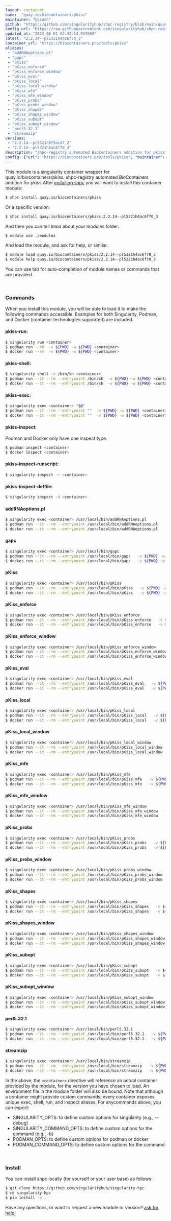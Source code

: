 ```yaml
---
layout: container
name:  "quay.io/biocontainers/pkiss"
maintainer: "@vsoch"
github: "https://github.com/singularityhub/shpc-registry/blob/main/quay.io/biocontainers/pkiss/container.yaml"
config_url: "https://raw.githubusercontent.com/singularityhub/shpc-registry/main/quay.io/biocontainers/pkiss/container.yaml"
updated_at: "2023-08-01 03:32:14.937669"
latest: "2.2.14--pl5321h4ac6f70_3"
container_url: "https://biocontainers.pro/tools/pkiss"
aliases:
 - "addRNAoptions.pl"
 - "gapc"
 - "pKiss"
 - "pKiss_enforce"
 - "pKiss_enforce_window"
 - "pKiss_eval"
 - "pKiss_local"
 - "pKiss_local_window"
 - "pKiss_mfe"
 - "pKiss_mfe_window"
 - "pKiss_probs"
 - "pKiss_probs_window"
 - "pKiss_shapes"
 - "pKiss_shapes_window"
 - "pKiss_subopt"
 - "pKiss_subopt_window"
 - "perl5.32.1"
 - "streamzip"
versions:
 - "2.2.14--pl5321h9f5acd7_2"
 - "2.2.14--pl5321h4ac6f70_3"
description: "shpc-registry automated BioContainers addition for pkiss"
config: {"url": "https://biocontainers.pro/tools/pkiss", "maintainer": "@vsoch", "description": "shpc-registry automated BioContainers addition for pkiss", "latest": {"2.2.14--pl5321h4ac6f70_3": "sha256:f610013c29b1eac00f8c5c5e9d130ccd8d469ebe1001c7176af0db7246694c1f"}, "tags": {"2.2.14--pl5321h9f5acd7_2": "sha256:cde4ebedc5036c8826220b8dd19453b6579c5121e21dad7852e85f5d60c19b5d", "2.2.14--pl5321h4ac6f70_3": "sha256:f610013c29b1eac00f8c5c5e9d130ccd8d469ebe1001c7176af0db7246694c1f"}, "docker": "quay.io/biocontainers/pkiss", "aliases": {"addRNAoptions.pl": "/usr/local/bin/addRNAoptions.pl", "gapc": "/usr/local/bin/gapc", "pKiss": "/usr/local/bin/pKiss", "pKiss_enforce": "/usr/local/bin/pKiss_enforce", "pKiss_enforce_window": "/usr/local/bin/pKiss_enforce_window", "pKiss_eval": "/usr/local/bin/pKiss_eval", "pKiss_local": "/usr/local/bin/pKiss_local", "pKiss_local_window": "/usr/local/bin/pKiss_local_window", "pKiss_mfe": "/usr/local/bin/pKiss_mfe", "pKiss_mfe_window": "/usr/local/bin/pKiss_mfe_window", "pKiss_probs": "/usr/local/bin/pKiss_probs", "pKiss_probs_window": "/usr/local/bin/pKiss_probs_window", "pKiss_shapes": "/usr/local/bin/pKiss_shapes", "pKiss_shapes_window": "/usr/local/bin/pKiss_shapes_window", "pKiss_subopt": "/usr/local/bin/pKiss_subopt", "pKiss_subopt_window": "/usr/local/bin/pKiss_subopt_window", "perl5.32.1": "/usr/local/bin/perl5.32.1", "streamzip": "/usr/local/bin/streamzip"}}
---
```


This module is a singularity container wrapper for quay.io/biocontainers/pkiss.
shpc-registry automated BioContainers addition for pkiss
After [installing shpc](#install) you will want to install this container module:


```bash
$ shpc install quay.io/biocontainers/pkiss
```

Or a specific version:

```bash
$ shpc install quay.io/biocontainers/pkiss:2.2.14--pl5321h4ac6f70_3
```

And then you can tell lmod about your modules folder:

```bash
$ module use ./modules
```

And load the module, and ask for help, or similar.

```bash
$ module load quay.io/biocontainers/pkiss/2.2.14--pl5321h4ac6f70_3
$ module help quay.io/biocontainers/pkiss/2.2.14--pl5321h4ac6f70_3
```

You can use tab for auto-completion of module names or commands that are provided.

<br>

### Commands

When you install this module, you will be able to load it to make the following commands accessible.
Examples for both Singularity, Podman, and Docker (container technologies supported) are included.

#### pkiss-run:

```bash
$ singularity run <container>
$ podman run --rm  -v ${PWD} -w ${PWD} <container>
$ docker run --rm  -v ${PWD} -w ${PWD} <container>
```

#### pkiss-shell:

```bash
$ singularity shell -s /bin/sh <container>
$ podman run --it --rm --entrypoint /bin/sh  -v ${PWD} -w ${PWD} <container>
$ docker run --it --rm --entrypoint /bin/sh  -v ${PWD} -w ${PWD} <container>
```

#### pkiss-exec:

```bash
$ singularity exec <container> "$@"
$ podman run --it --rm --entrypoint ""  -v ${PWD} -w ${PWD} <container> "$@"
$ docker run --it --rm --entrypoint ""  -v ${PWD} -w ${PWD} <container> "$@"
```

#### pkiss-inspect:

Podman and Docker only have one inspect type.

```bash
$ podman inspect <container>
$ docker inspect <container>
```

#### pkiss-inspect-runscript:

```bash
$ singularity inspect -r <container>
```

#### pkiss-inspect-deffile:

```bash
$ singularity inspect -d <container>
```


#### addRNAoptions.pl

```bash
$ singularity exec <container> /usr/local/bin/addRNAoptions.pl
$ podman run --it --rm --entrypoint /usr/local/bin/addRNAoptions.pl   -v ${PWD} -w ${PWD} <container> -c " $@"
$ docker run --it --rm --entrypoint /usr/local/bin/addRNAoptions.pl   -v ${PWD} -w ${PWD} <container> -c " $@"
```


#### gapc

```bash
$ singularity exec <container> /usr/local/bin/gapc
$ podman run --it --rm --entrypoint /usr/local/bin/gapc   -v ${PWD} -w ${PWD} <container> -c " $@"
$ docker run --it --rm --entrypoint /usr/local/bin/gapc   -v ${PWD} -w ${PWD} <container> -c " $@"
```


#### pKiss

```bash
$ singularity exec <container> /usr/local/bin/pKiss
$ podman run --it --rm --entrypoint /usr/local/bin/pKiss   -v ${PWD} -w ${PWD} <container> -c " $@"
$ docker run --it --rm --entrypoint /usr/local/bin/pKiss   -v ${PWD} -w ${PWD} <container> -c " $@"
```


#### pKiss_enforce

```bash
$ singularity exec <container> /usr/local/bin/pKiss_enforce
$ podman run --it --rm --entrypoint /usr/local/bin/pKiss_enforce   -v ${PWD} -w ${PWD} <container> -c " $@"
$ docker run --it --rm --entrypoint /usr/local/bin/pKiss_enforce   -v ${PWD} -w ${PWD} <container> -c " $@"
```


#### pKiss_enforce_window

```bash
$ singularity exec <container> /usr/local/bin/pKiss_enforce_window
$ podman run --it --rm --entrypoint /usr/local/bin/pKiss_enforce_window   -v ${PWD} -w ${PWD} <container> -c " $@"
$ docker run --it --rm --entrypoint /usr/local/bin/pKiss_enforce_window   -v ${PWD} -w ${PWD} <container> -c " $@"
```


#### pKiss_eval

```bash
$ singularity exec <container> /usr/local/bin/pKiss_eval
$ podman run --it --rm --entrypoint /usr/local/bin/pKiss_eval   -v ${PWD} -w ${PWD} <container> -c " $@"
$ docker run --it --rm --entrypoint /usr/local/bin/pKiss_eval   -v ${PWD} -w ${PWD} <container> -c " $@"
```


#### pKiss_local

```bash
$ singularity exec <container> /usr/local/bin/pKiss_local
$ podman run --it --rm --entrypoint /usr/local/bin/pKiss_local   -v ${PWD} -w ${PWD} <container> -c " $@"
$ docker run --it --rm --entrypoint /usr/local/bin/pKiss_local   -v ${PWD} -w ${PWD} <container> -c " $@"
```


#### pKiss_local_window

```bash
$ singularity exec <container> /usr/local/bin/pKiss_local_window
$ podman run --it --rm --entrypoint /usr/local/bin/pKiss_local_window   -v ${PWD} -w ${PWD} <container> -c " $@"
$ docker run --it --rm --entrypoint /usr/local/bin/pKiss_local_window   -v ${PWD} -w ${PWD} <container> -c " $@"
```


#### pKiss_mfe

```bash
$ singularity exec <container> /usr/local/bin/pKiss_mfe
$ podman run --it --rm --entrypoint /usr/local/bin/pKiss_mfe   -v ${PWD} -w ${PWD} <container> -c " $@"
$ docker run --it --rm --entrypoint /usr/local/bin/pKiss_mfe   -v ${PWD} -w ${PWD} <container> -c " $@"
```


#### pKiss_mfe_window

```bash
$ singularity exec <container> /usr/local/bin/pKiss_mfe_window
$ podman run --it --rm --entrypoint /usr/local/bin/pKiss_mfe_window   -v ${PWD} -w ${PWD} <container> -c " $@"
$ docker run --it --rm --entrypoint /usr/local/bin/pKiss_mfe_window   -v ${PWD} -w ${PWD} <container> -c " $@"
```


#### pKiss_probs

```bash
$ singularity exec <container> /usr/local/bin/pKiss_probs
$ podman run --it --rm --entrypoint /usr/local/bin/pKiss_probs   -v ${PWD} -w ${PWD} <container> -c " $@"
$ docker run --it --rm --entrypoint /usr/local/bin/pKiss_probs   -v ${PWD} -w ${PWD} <container> -c " $@"
```


#### pKiss_probs_window

```bash
$ singularity exec <container> /usr/local/bin/pKiss_probs_window
$ podman run --it --rm --entrypoint /usr/local/bin/pKiss_probs_window   -v ${PWD} -w ${PWD} <container> -c " $@"
$ docker run --it --rm --entrypoint /usr/local/bin/pKiss_probs_window   -v ${PWD} -w ${PWD} <container> -c " $@"
```


#### pKiss_shapes

```bash
$ singularity exec <container> /usr/local/bin/pKiss_shapes
$ podman run --it --rm --entrypoint /usr/local/bin/pKiss_shapes   -v ${PWD} -w ${PWD} <container> -c " $@"
$ docker run --it --rm --entrypoint /usr/local/bin/pKiss_shapes   -v ${PWD} -w ${PWD} <container> -c " $@"
```


#### pKiss_shapes_window

```bash
$ singularity exec <container> /usr/local/bin/pKiss_shapes_window
$ podman run --it --rm --entrypoint /usr/local/bin/pKiss_shapes_window   -v ${PWD} -w ${PWD} <container> -c " $@"
$ docker run --it --rm --entrypoint /usr/local/bin/pKiss_shapes_window   -v ${PWD} -w ${PWD} <container> -c " $@"
```


#### pKiss_subopt

```bash
$ singularity exec <container> /usr/local/bin/pKiss_subopt
$ podman run --it --rm --entrypoint /usr/local/bin/pKiss_subopt   -v ${PWD} -w ${PWD} <container> -c " $@"
$ docker run --it --rm --entrypoint /usr/local/bin/pKiss_subopt   -v ${PWD} -w ${PWD} <container> -c " $@"
```


#### pKiss_subopt_window

```bash
$ singularity exec <container> /usr/local/bin/pKiss_subopt_window
$ podman run --it --rm --entrypoint /usr/local/bin/pKiss_subopt_window   -v ${PWD} -w ${PWD} <container> -c " $@"
$ docker run --it --rm --entrypoint /usr/local/bin/pKiss_subopt_window   -v ${PWD} -w ${PWD} <container> -c " $@"
```


#### perl5.32.1

```bash
$ singularity exec <container> /usr/local/bin/perl5.32.1
$ podman run --it --rm --entrypoint /usr/local/bin/perl5.32.1   -v ${PWD} -w ${PWD} <container> -c " $@"
$ docker run --it --rm --entrypoint /usr/local/bin/perl5.32.1   -v ${PWD} -w ${PWD} <container> -c " $@"
```


#### streamzip

```bash
$ singularity exec <container> /usr/local/bin/streamzip
$ podman run --it --rm --entrypoint /usr/local/bin/streamzip   -v ${PWD} -w ${PWD} <container> -c " $@"
$ docker run --it --rm --entrypoint /usr/local/bin/streamzip   -v ${PWD} -w ${PWD} <container> -c " $@"
```



In the above, the `<container>` directive will reference an actual container provided
by the module, for the version you have chosen to load. An environment file in the
module folder will also be bound. Note that although a container
might provide custom commands, every container exposes unique exec, shell, run, and
inspect aliases. For anycommands above, you can export:

 - SINGULARITY_OPTS: to define custom options for singularity (e.g., --debug)
 - SINGULARITY_COMMAND_OPTS: to define custom options for the command (e.g., -b)
 - PODMAN_OPTS: to define custom options for podman or docker
 - PODMAN_COMMAND_OPTS: to define custom options for the command

<br>

### Install

You can install shpc locally (for yourself or your user base) as follows:

```bash
$ git clone https://github.com/singularityhub/singularity-hpc
$ cd singularity-hpc
$ pip install -e .
```

Have any questions, or want to request a new module or version? [ask for help!](https://github.com/singularityhub/singularity-hpc/issues)